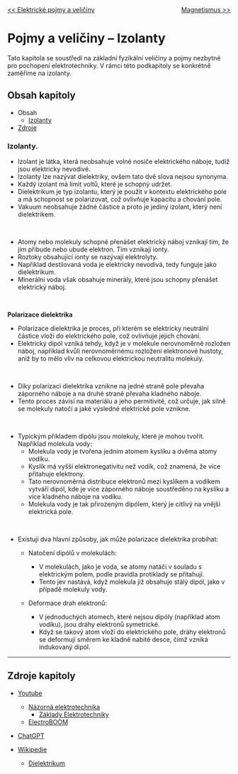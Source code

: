 <div style="display: flex; justify-content: space-between;">
  <a href="./podkapitola_1.md"><< Elektrické pojmy a veličiny</a>
  <a href="./podkapitola_3.md">Magnetismus >></a>
</div>





# Pojmy a veličiny – Izolanty
Tato kapitola se soustředí na základní fyzikální veličiny a pojmy nezbytné pro pochopení elektrotechniky. V rámci této podkapitoly se konkrétně zaměříme na izolanty.





## Obsah kapitoly
- Obsah
    - [Izolanty](#izolanty)
- [Zdroje](#zdroje-kapitoly)





### Izolanty.
- Izolant je látka, která neobsahuje volné nosiče elektrického náboje, tudíž jsou elektricky nevodivé.
- Izolanty lze nazývat dielektriky, ovšem tato dvě slova nejsou synonyma.
- Každý izolant má limit voltů, které je schopný udržet.
- Dielektrikum je typ izolantu, který je použit v kontextu elektrického pole a má schopnost se polarizovat, což ovlivňuje kapacitu a chování pole.
- Vakuum neobsahuje žádné částice a proto je jediný izolant, který není dielektrikem.

<br>

- Atomy nebo molekuly schopné přenášet elektrický náboj vznikají tím, že jim přibude nebo ubude elektron. Tím vznikají ionty.
- Roztoky obsahující ionty se nazývají elektrolyty.
- Například destilovaná voda je elektricky nevodivá, tedy funguje jako dielektrikum.
- Minerální voda však obsahuje minerály, které jsou schopny přenášet elektrický náboj.

<br>

**Polarizace dielektrika**
- Polarizace dielektrika je proces, při kterém se elektricky neutrální částice vloží do elektrického pole, což ovlivňuje jejich chování.
- Elektrický dipól vzniká tehdy, když je v molekule nerovnoměrně rozložen náboj, například kvůli nerovnoměrnému rozložení elektronové hustoty, aniž by to mělo vliv na celkovou elektrickou neutralitu molekuly.

<br>

- Díky polarizaci dielektrika vznikne na jedné straně pole převaha záporného náboje a na druhé straně převaha kladného náboje.
- Tento proces závisí na materiálu a jeho permitivitě, což určuje, jak silně se molekuly natočí a jaké výsledné elektrické pole vznikne.

<br>

- Typickým příkladem dipólu jsou molekuly, které je mohou tvořit. Například molekula vody:
    - Molekula vody je tvořena jedním atomem kyslíku a dvěma atomy vodíku.
    - Kyslík má vyšší elektronegativitu než vodík, což znamená, že více přitahuje elektrony.
    - Tato nerovnoměrná distribuce elektronů mezi kyslíkem a vodíkem vytváří dipól, kde je více záporného náboje soustředěno na kyslíku a více kladného náboje na vodíku.
    - Molekula vody je tak přirozeným dipólem, který je citlivý na vnější elektrická pole.


<br>

- Existují dva hlavní způsoby, jak může polarizace dielektrika probíhat:
    - Natočení dipólů v molekulách:
        - V molekulách, jako je voda, se atomy natáčí v souladu s elektrickým polem, podle pravidla protiklady se přitahují.
        - Tento jev nastává, když molekula již obsahuje stálý dipól, jako v případě molekuly vody.
    
    - Deformace drah elektronů:
        - V jednoduchých atomech, které nejsou dipóly (například atom vodíku), jsou dráhy elektronů symetrické.
        - Když se takový atom vloží do elektrického pole, dráhy elektronů se deformují směrem ke kladně nabité desce, čímž vzniká indukovaný dipól.

---





## Zdroje kapitoly
- [Youtube](https://youtube.com/)
    - [Názorná elektrotechnika](https://youtube.com/@nazornaelektrotechnika)
        - [Základy Elektrotechniky](https://youtube.com/playlist?list=PL3r1xGSQfP9TBwvTqYEf6E-L9duHQbnir)
    - [ElectroBOOM](https://www.youtube.com/@ElectroBOOM)

- [ChatGPT](https://chatgpt.com/)

- [Wikipedie](https://wikipedia.org)
    - [Dielektrikum](https://cs.wikipedia.org/wiki/Dielektrikum)